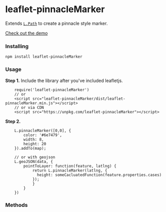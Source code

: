 # leaflet-pinnacleMarker
Extends [`L.Path`](https://leafletjs.com/reference.html#path) to create a pinnacle style marker. 

[Check out the demo](https://rowanwins.github.io/leaflet-pinnacleMarker/docs/index.html)

### Installing
````
npm install leaflet-pinnacleMarker
````

### Usage
**Step 1.** Include the library after you've included leafletjs.

```
    require('leaflet-pinnacleMarker')
    // or
    <script src="leaflet-pinnacleMarker/dist/leaflet-pinnacleMarker.min.js"></script>
    // or via CDN
    <script src="https://unpkg.com/leaflet-pinnacleMarker"></script>
```

**Step 2.** 

````
    L.pinnacleMarker([0,0], {
        color: '#6e7479',
        width: 8,
        height: 20
    }).addTo(map);

    // or with geojson
    L.geoJSON(data, {
        pointToLayer: function(feature, latlng) {
            return L.pinnacleMarker(latlng, {
              height: someCacluatedFunction(feature.properties.cases)
            });
            }
        }
    })
````

### Methods


